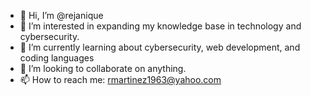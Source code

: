 - 👋 Hi, I’m @rejanique
- 👀 I’m interested in expanding my knowledge base in technology and cybersecurity.
- 🌱 I’m currently learning about cybersecurity, web development, and coding languages
- 💞️ I’m looking to collaborate on anything.
- 📫 How to reach me: rmartinez1963@yahoo.com

<!---
rejanique/rejanique is a ✨ special ✨ repository because its `README.md` (this file) appears on your GitHub profile.
You can click the Preview link to take a look at your changes.
--->
